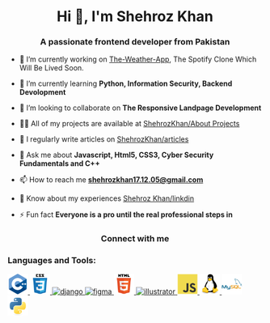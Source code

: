 <h1 align="center">Hi 👋, I'm Shehroz Khan</h1>
<h3 align="center">A passionate frontend developer from Pakistan</h3>

- 🔭 I’m currently working on [The-Weather-App](https://github.com/Shehroz-webdev-cys/Prodigy_WD_Tasks.git), The Spotify Clone Which Will Be Lived Soon.

- 🌱 I’m currently learning **Python, Information Security, Backend Devolopment**

- 👯 I’m looking to collaborate on **The Responsive Landpage Development**

- 👨‍💻 All of my projects are available at [ShehrozKhan/About Projects](https://www.linkedin.com/in/shehroz-khan-7871802ba?utm_source=share&utm_campaign=share_via&utm_content=profile&utm_medium=ios_app)

- 📝 I regularly write articles on [ShehrozKhan/articles](https://www.linkedin.com/in/shehroz-khan-7871802ba?utm_source=share&utm_campaign=share_via&utm_content=profile&utm_medium=ios_app)

- 💬 Ask me about **Javascript, Html5, CSS3, Cyber Security Fundamentals and C++**

- 📫 How to reach me **shehrozkhan17.12.05@gmail.com**

- 📄 Know about my experiences [Shehroz Khan/linkdin](https://www.linkedin.com/in/shehroz-khan-7871802ba?utm_source=share&utm_campaign=share_via&utm_content=profile&utm_medium=ios_app)

- ⚡ Fun fact **Everyone is a pro until the real professional steps in**

<h3 align="center">Connect with me</h3>
<p align="left">
</p>

<h3 align="left">Languages and Tools:</h3>
<p align="left"> <a href="https://www.w3schools.com/cpp/" target="_blank" rel="noreferrer"> <img src="https://raw.githubusercontent.com/devicons/devicon/master/icons/cplusplus/cplusplus-original.svg" alt="cplusplus" width="40" height="40"/> </a> <a href="https://www.w3schools.com/css/" target="_blank" rel="noreferrer"> <img src="https://raw.githubusercontent.com/devicons/devicon/master/icons/css3/css3-original-wordmark.svg" alt="css3" width="40" height="40"/> </a> <a href="https://www.djangoproject.com/" target="_blank" rel="noreferrer"> <img src="https://cdn.worldvectorlogo.com/logos/django.svg" alt="django" width="40" height="40"/> </a> <a href="https://www.figma.com/" target="_blank" rel="noreferrer"> <img src="https://www.vectorlogo.zone/logos/figma/figma-icon.svg" alt="figma" width="40" height="40"/> </a> <a href="https://www.w3.org/html/" target="_blank" rel="noreferrer"> <img src="https://raw.githubusercontent.com/devicons/devicon/master/icons/html5/html5-original-wordmark.svg" alt="html5" width="40" height="40"/> </a> <a href="https://www.adobe.com/in/products/illustrator.html" target="_blank" rel="noreferrer"> <img src="https://www.vectorlogo.zone/logos/adobe_illustrator/adobe_illustrator-icon.svg" alt="illustrator" width="40" height="40"/> </a> <a href="https://developer.mozilla.org/en-US/docs/Web/JavaScript" target="_blank" rel="noreferrer"> <img src="https://raw.githubusercontent.com/devicons/devicon/master/icons/javascript/javascript-original.svg" alt="javascript" width="40" height="40"/> </a> <a href="https://www.linux.org/" target="_blank" rel="noreferrer"> <img src="https://raw.githubusercontent.com/devicons/devicon/master/icons/linux/linux-original.svg" alt="linux" width="40" height="40"/> </a> <a href="https://www.mysql.com/" target="_blank" rel="noreferrer"> <img src="https://raw.githubusercontent.com/devicons/devicon/master/icons/mysql/mysql-original-wordmark.svg" alt="mysql" width="40" height="40"/> </a> <a href="https://www.python.org" target="_blank" rel="noreferrer"> <img src="https://raw.githubusercontent.com/devicons/devicon/master/icons/python/python-original.svg" alt="python" width="40" height="40"/> </a> </p>
